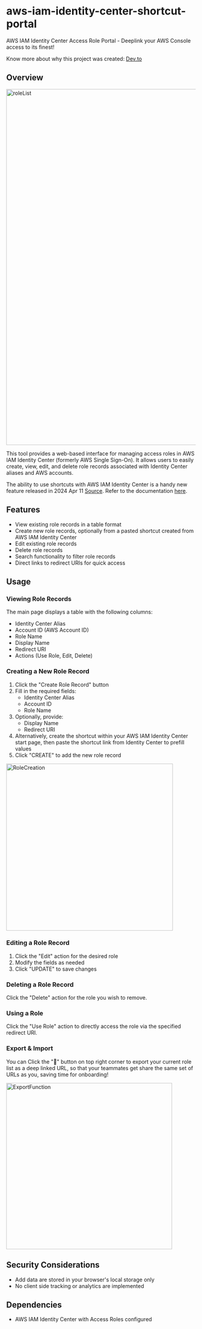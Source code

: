 # aws-iam-identity-center-shortcut-portal

AWS IAM Identity Center Access Role Portal - Deeplink your AWS Console access to its finest!

Know more about why this project was created: [Dev.to](https://dev.to/aws-builders/deep-linking-aws-console-with-all-your-aws-iam-identity-center-roles-148c)

## Overview

<img width="944" alt="roleList" src="https://github.com/user-attachments/assets/c8a20245-7cda-4ad9-b470-978f309634ff">

This tool provides a web-based interface for managing access roles in AWS IAM Identity Center (formerly AWS Single Sign-On). It allows users to easily create, view, edit, and delete role records associated with Identity Center aliases and AWS accounts.

The ability to use shortcuts with AWS IAM Identity Center is a handy new feature released in 2024 Apr 11 [Source](https://aws.amazon.com/about-aws/whats-new/2024/04/aws-iam-identity-center-shortcut-links-aws-access-portal/). Refer to the documentation [here](https://docs.aws.amazon.com/singlesignon/latest/userguide/createshortcutlink.html).

## Features

- View existing role records in a table format
- Create new role records, optionally from a pasted shortcut created from AWS IAM Identity Center
- Edit existing role records
- Delete role records
- Search functionality to filter role records
- Direct links to redirect URIs for quick access

## Usage

### Viewing Role Records

The main page displays a table with the following columns:
- Identity Center Alias
- Account ID (AWS Account ID)
- Role Name
- Display Name
- Redirect URI
- Actions (Use Role, Edit, Delete)

### Creating a New Role Record

1. Click the "Create Role Record" button
2. Fill in the required fields:
   - Identity Center Alias
   - Account ID
   - Role Name
3. Optionally, provide:
   - Display Name
   - Redirect URI
4. Alternatively, create the shortcut within your AWS IAM Identity Center start page, then paste the shortcut link from Identity Center to prefill values
5. Click "CREATE" to add the new role record
<img width="443" alt="RoleCreation" src="https://github.com/user-attachments/assets/c011f8e6-d217-4235-b918-fcc6b31417dd">

### Editing a Role Record

1. Click the "Edit" action for the desired role
2. Modify the fields as needed
3. Click "UPDATE" to save changes

### Deleting a Role Record

Click the "Delete" action for the role you wish to remove.

### Using a Role

Click the "Use Role" action to directly access the role via the specified redirect URI.

### Export & Import

You can Click the "💾" button on top right corner to export your current role list as a deep linked URL,
so that your teammates get share the same set of URLs as you, saving time for onboarding!

<img width="441" alt="ExportFunction" src="https://github.com/user-attachments/assets/36f93ae1-1ecf-409c-b243-3939fff86c27">

## Security Considerations

- Add data are stored in your browser's local storage only
- No client side tracking or analytics are implemented

## Dependencies

- AWS IAM Identity Center with Access Roles configured
